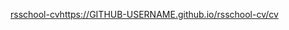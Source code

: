 [rsschool-cv](https://MikeVorobyev.github.io/rsschool-cv/cv)https://GITHUB-USERNAME.github.io/rsschool-cv/cv
